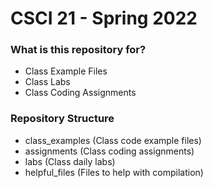 # CSCI 21 - Spring 2022 #

### What is this repository for? ###

* Class Example Files
* Class Labs
* Class Coding Assignments

### Repository Structure ###

* class_examples (Class code example files)
* assignments    (Class coding assignments)
* labs           (Class daily labs)
* helpful_files  (Files to help with compilation)
